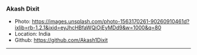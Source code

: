 ### Akash Dixit

- Photo: https://images.unsplash.com/photo-1563170261-90260910461d?ixlib=rb-1.2.1&ixid=eyJhcHBfaWQiOjEyMDd9&w=1000&q=80
- Location: India
- Github: https://github.com/Akash1Dixit

***
